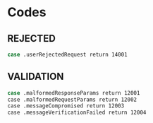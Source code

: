 # Codes

## REJECTED

```sh
case .userRejectedRequest return 14001
```

## VALIDATION

```sh
case .malformedResponseParams return 12001
case .malformedRequestParams return 12002
case .messageCompromised return 12003
case .messageVerificationFailed return 12004
```
